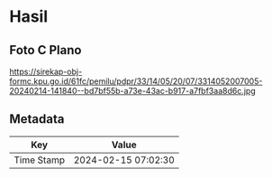 # Hasil

## Foto C Plano

https://sirekap-obj-formc.kpu.go.id/61fc/pemilu/pdpr/33/14/05/20/07/3314052007005-20240214-141840--bd7bf55b-a73e-43ac-b917-a7fbf3aa8d6c.jpg


## Metadata

| Key        | Value               |
| ---------- | ------------------- |
| Time Stamp | 2024-02-15 07:02:30 |



